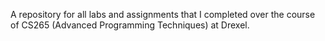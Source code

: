 A repository for all labs and assignments that I completed over the course of CS265 (Advanced Programming Techniques) at Drexel.
